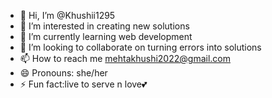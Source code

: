 - 👋 Hi, I’m @Khushii1295
- 👀 I’m interested in creating new solutions 
- 🌱 I’m currently learning web development 
- 💞️ I’m looking to collaborate on turning errors into solutions
- 📫 How to reach me mehtakhushi2022@gmail.com
- 😄 Pronouns: she/her
- ⚡ Fun fact:live to serve n love💕 

<!---
Khushii1295/Khushii1295 is a ✨ special ✨ repository because its `README.md` (this file) appears on your GitHub profile.
You can click the Preview link to take a look at your changes.
--->
